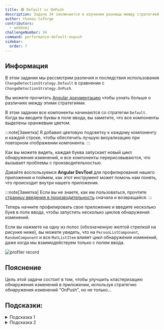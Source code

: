 ```yaml
---
title: 🟢 Default vs OnPush
description: Задача 34 заключается в изучении разницы между стратегией обнаружения изменений Default и OnPush.
author: thomas-laforge
contributors:
  - webbomj
challengeNumber: 34
command: performance-default-onpush
sidebar:
  order: 7
---
```


## Информация

В этом задании мы рассмотрим различия и последствия использования `ChangeDetectionStrategy.Default` в сравнении с `ChangeDetectionStrategy.OnPush`.

Вы можете прочитать [Angular документацию](https://angular.io/guide/change-detection-skipping-subtrees) чтобы узнать больше о различиях между этими стратегиями.

В этом задании все компоненты начинаются со стратегии `Default`. Когда вы вводите буквы в поле ввода, вы заметите, что все компоненты выделены оранжевым цветом.

:::note[Заметка]
Я добавил цветовую подсветку к каждому компоненту и каждой строке, чтобы обеспечить лучшую визуализацию при повторном отображении компонента.
:::

Как вы можете видеть, каждая буква запускает новый цикл обнаружения изменений, и все компоненты перерисовываются, что вызывает проблемы с производительностью.

Давайте воспользуемся <b>Angular DevTool</b> для профилирования нашего приложения и поймем, как этот инструмент может помочь нам понять, что происходит внутри нашего приложения.

:::note[Заметка]
Если вы не знаете, как им пользоваться, прочтите [страницу введения в производительность](/challenges/performance/) сначала и возвращайся.
:::

Теперь начните профилировать свое приложение и введите несколько букв в поле ввода, чтобы запустить несколько циклов обнаружения изменений.

Если вы нажмете на одну из полос (обозначенную желтой стрелкой на рисунке ниже), вы можете увидеть, что на `PersonListComponent`, `RandomComponent` и все `MatListItem` влияет цикл обнаружения изменений, даже когда мы взаимодействуем только с полем ввода.

![profiler record](../../../../assets/performance/34/profiler-record.png 'Profiler Record')

## Пояснение

Цель этой задачи состоит в том, чтобы улучшить кластеризацию обнаружения изменений в приложении, используя стратегию обнаружения изменений "OnPush", но не только...

## Подсказки:

<details>
  <summary>Подсказка 1</summary>

Используйте `ChangeDetectionStrategy.OnPush` но этого будет не достаточно.

</details>

<details>
  <summary>Подсказка 2</summary>

Создайте компоненты меньшего размера, чтобы лучше отделить поле ввода от списка.

</details>
